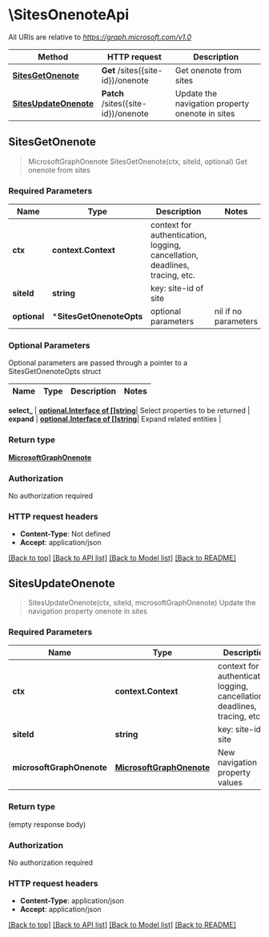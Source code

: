 # \SitesOnenoteApi

All URIs are relative to *https://graph.microsoft.com/v1.0*

Method | HTTP request | Description
------------- | ------------- | -------------
[**SitesGetOnenote**](SitesOnenoteApi.md#SitesGetOnenote) | **Get** /sites({site-id})/onenote | Get onenote from sites
[**SitesUpdateOnenote**](SitesOnenoteApi.md#SitesUpdateOnenote) | **Patch** /sites({site-id})/onenote | Update the navigation property onenote in sites



## SitesGetOnenote

> MicrosoftGraphOnenote SitesGetOnenote(ctx, siteId, optional)
Get onenote from sites

### Required Parameters


Name | Type | Description  | Notes
------------- | ------------- | ------------- | -------------
**ctx** | **context.Context** | context for authentication, logging, cancellation, deadlines, tracing, etc.
**siteId** | **string**| key: site-id of site | 
 **optional** | ***SitesGetOnenoteOpts** | optional parameters | nil if no parameters

### Optional Parameters

Optional parameters are passed through a pointer to a SitesGetOnenoteOpts struct


Name | Type | Description  | Notes
------------- | ------------- | ------------- | -------------

 **select_** | [**optional.Interface of []string**](string.md)| Select properties to be returned | 
 **expand** | [**optional.Interface of []string**](string.md)| Expand related entities | 

### Return type

[**MicrosoftGraphOnenote**](microsoft.graph.onenote.md)

### Authorization

No authorization required

### HTTP request headers

- **Content-Type**: Not defined
- **Accept**: application/json

[[Back to top]](#) [[Back to API list]](../README.md#documentation-for-api-endpoints)
[[Back to Model list]](../README.md#documentation-for-models)
[[Back to README]](../README.md)


## SitesUpdateOnenote

> SitesUpdateOnenote(ctx, siteId, microsoftGraphOnenote)
Update the navigation property onenote in sites

### Required Parameters


Name | Type | Description  | Notes
------------- | ------------- | ------------- | -------------
**ctx** | **context.Context** | context for authentication, logging, cancellation, deadlines, tracing, etc.
**siteId** | **string**| key: site-id of site | 
**microsoftGraphOnenote** | [**MicrosoftGraphOnenote**](MicrosoftGraphOnenote.md)| New navigation property values | 

### Return type

 (empty response body)

### Authorization

No authorization required

### HTTP request headers

- **Content-Type**: application/json
- **Accept**: application/json

[[Back to top]](#) [[Back to API list]](../README.md#documentation-for-api-endpoints)
[[Back to Model list]](../README.md#documentation-for-models)
[[Back to README]](../README.md)

